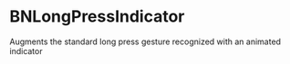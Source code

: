 BNLongPressIndicator
====================

Augments the standard long press gesture recognized with an animated indicator
